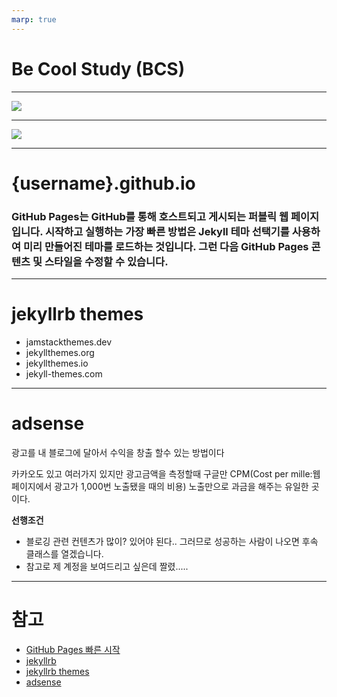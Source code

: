 ```yaml
---
marp: true
---
```


# **Be Cool Study (BCS)**

---

![](https://cdn.ibos.kr/design/upload_file/__HTMLEDITOR__/FR7zDTZO4s/33c7d6ce1715a140426bd0ea3c81d446_15893280340652.png)

---


![](https://velog.velcdn.com/images/sionshin/post/f4681f4b-c8cb-4772-af6f-f8f8715fc463/image.jpg)

---

# {username}.github.io

### GitHub Pages는 GitHub를 통해 호스트되고 게시되는 퍼블릭 웹 페이지입니다. 시작하고 실행하는 가장 빠른 방법은 Jekyll 테마 선택기를 사용하여 미리 만들어진 테마를 로드하는 것입니다. 그런 다음 GitHub Pages 콘텐츠 및 스타일을 수정할 수 있습니다.

---

# jekyllrb themes

* jamstackthemes.dev
* jekyllthemes.org
* jekyllthemes.io
* jekyll-themes.com

---

# adsense

광고를 내 블로그에 달아서 수익을 창출 할수 있는 방법이다

카카오도 있고 여러가지 있지만 광고금액을 측정할때 구글만 CPM(Cost per mille:웹 페이지에서 광고가 1,000번 노출됐을 때의 비용) 노출만으로 과금을 해주는 유일한 곳이다.

**선행조건** 
- 블로깅 관련 컨텐츠가 많이? 있어야 된다.. 그러므로 성공하는 사람이 나오면 후속 클래스를 열겠습니다.
- 참고로 제 계정을 보여드리고 싶은데 짤렸.....

---

# 참고

* [GitHub Pages 빠른 시작](https://docs.github.com/ko/pages/quickstart)
* [jekyllrb](https://jekyllrb-ko.github.io/)
* [jekyllrb themes](https://jekyllrb-ko.github.io/docs/themes/)
* [adsense](https://adsense.google.com/intl/ko_kr/start/)

